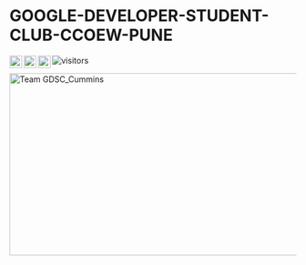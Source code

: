# GOOGLE-DEVELOPER-STUDENT-CLUB-CCOEW-PUNE

![visitors](https://visitor-badge.glitch.me/badge?page_id=Google-Developer-Student-Club-CCOEW..github)
 <a href="https://www.instagram.com/gdsc_cummins/">
  <img align="left" alt="GDSC_CUMMINS Instagram" width="22px" src="https://raw.githubusercontent.com/hussainweb/hussainweb/main/icons/instagram.png" />
</a>
<a href="https://mobile.twitter.com/GDSC_Cummins">
  <img align="left" alt="GDSC_Cummins | Twitter" width="22px" src="https://raw.githubusercontent.com/peterthehan/peterthehan/master/assets/twitter.svg" />
</a>
<a href="https://www.linkedin.com/company/developer-students-club-ccoew/">
  <img align="left" alt="GDSC_Cummins LinkedIN" width="22px" src="https://raw.githubusercontent.com/peterthehan/peterthehan/master/assets/linkedin.svg" />
</a>   

<img alt="Team GDSC_Cummins" src="https://github.com/Google-Developer-Student-Club-CCOEW/.github/blob/main/image.jpg?raw=true" width="600" height="320" />
  
